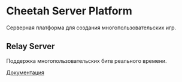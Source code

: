 # Cheetah Server Platform

Серверная платформа для создания многопользовательских игр.

## Relay Server

Поддержка многопользовательских битв реального времени.

[Документация](components/relay/docs/index.md)



